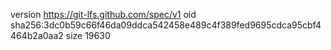 version https://git-lfs.github.com/spec/v1
oid sha256:3dc0b59c66f46da09ddca542458e489c4f389fed9695cdca95cbf4464b2a0aa2
size 19630
